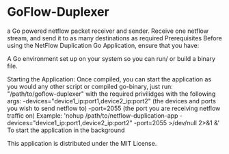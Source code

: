 # GoFlow-Duplexer
a Go powered netflow packet receiver and sender. Receive one netflow stream, and send it to as many destinations as required
Prerequisites
Before using the NetFlow Duplication Go Application, ensure that you have:

A Go environment set up on your system so you can run/ or build a binary file.

Starting the Application:
Once compiled, you can start the application as you would any other script or compiled go-binary, just run:
"/path/to/goflow-duplexer" with the required privilidges with the following args:
-devices="device1_ip:port1,device2_ip:port2" (the devices and ports you wish to send netflow to) 
-port=2055 (the port you are receiving netflow traffic on)
Example:
'nohup /path/to/netflow-duplication-app -devices="device1_ip:port1,device2_ip:port2" -port=2055 >/dev/null 2>&1 &'
To start the application in the background

This application is distributed under the MIT License.
 
